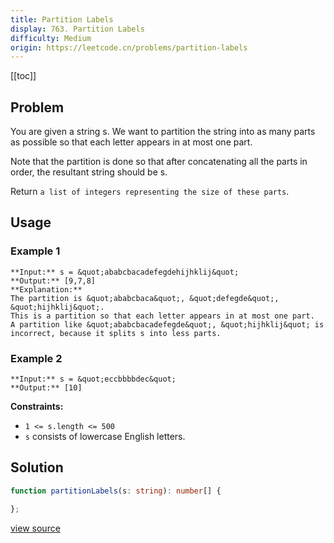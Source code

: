 ```yaml
---
title: Partition Labels
display: 763. Partition Labels
difficulty: Medium
origin: https://leetcode.cn/problems/partition-labels
---
```


[[toc]]

## Problem

You are given a string s. We want to partition the string into as many parts as possible so that each letter appears in at most one part.

Note that the partition is done so that after concatenating all the parts in order, the resultant string should be s.

Return `a list of integers representing the size of these parts`.

 ## Usage

### Example 1

```
**Input:** s = &quot;ababcbacadefegdehijhklij&quot;
**Output:** [9,7,8]
**Explanation:**
The partition is &quot;ababcbaca&quot;, &quot;defegde&quot;, &quot;hijhklij&quot;.
This is a partition so that each letter appears in at most one part.
A partition like &quot;ababcbacadefegde&quot;, &quot;hijhklij&quot; is incorrect, because it splits s into less parts.
```

### Example 2

```
**Input:** s = &quot;eccbbbbdec&quot;
**Output:** [10]
```

 
**Constraints:**

- <code>1 &lt;= s.length &lt;= 500</code>
- <code>s</code> consists of lowercase English letters.


## Solution

```ts
function partitionLabels(s: string): number[] {

};
```

[view source](https://leetcode.cn/problems/partition-labels)
